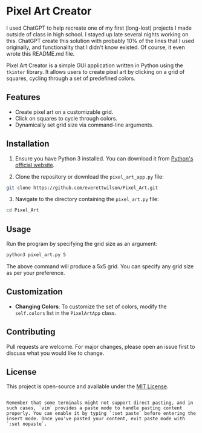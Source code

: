 # Pixel Art Creator
I used ChatGPT to help recreate one of my first (long-lost) projects I made outside of class in high school. I stayed up late several nights working on this. ChatGPT create this solution with probably 10% of the lines that I used originally, and functionality that I didn't know existed. Of course, it even wrote this README.md file. 

Pixel Art Creator is a simple GUI application written in Python using the `tkinter` library. It allows users to create pixel art by clicking on a grid of squares, cycling through a set of predefined colors.

## Features

- Create pixel art on a customizable grid.
- Click on squares to cycle through colors.
- Dynamically set grid size via command-line arguments.

## Installation

1. Ensure you have Python 3 installed. You can download it from [Python's official website](https://www.python.org/downloads/).

2. Clone the repository or download the `pixel_art_app.py` file:

```bash
git clone https://github.com/everettwilson/Pixel_Art.git
```

3. Navigate to the directory containing the `pixel_art.py` file:

```bash
cd Pixel_Art
```

## Usage

Run the program by specifying the grid size as an argument:

```bash
python3 pixel_art.py 5
```

The above command will produce a 5x5 grid. You can specify any grid size as per your preference.

## Customization

- **Changing Colors**: To customize the set of colors, modify the `self.colors` list in the `PixelArtApp` class.

## Contributing

Pull requests are welcome. For major changes, please open an issue first to discuss what you would like to change.

## License

This project is open-source and available under the [MIT License](https://choosealicense.com/licenses/mit/).
```

Remember that some terminals might not support direct pasting, and in such cases, `vim` provides a paste mode to handle pasting content properly. You can enable it by typing `:set paste` before entering the insert mode. Once you've pasted your content, exit paste mode with `:set nopaste`.
